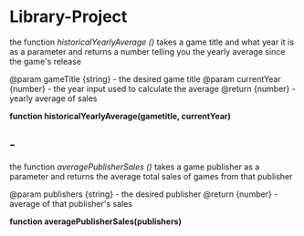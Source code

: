 # Library-Project
the function *historicalYearlyAverage ()* takes a game title and what year it is as a parameter and returns a number telling you the yearly average since the game's release

@param gameTitle {string} - the desired game title
@param currentYear {number} - the year input used to calculate the average
@return {number} - yearly average of sales

**function historicalYearlyAverage(gametitle, currentYear)**

## -

the function *averagePublisherSales ()* takes a game publisher as a parameter and returns the average total sales of games from that publisher

@param publishers {string} - the desired publisher
@return {number} - average of that publisher's sales

**function averagePublisherSales(publishers)**
